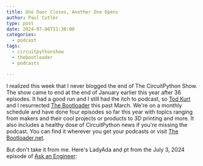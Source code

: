 ```yaml
---
title: One Door Closes, Another One Opens
author: Paul Cutler 
type: post 
date: 2024-07-06T11:30:00
categories:
  - podcast
tags:
  - circuitpythonshow
  - thebootloader
  - podcasts

---
```

I realized this week that I never blogged the end of The CircuitPython Show.  The show came to end at the end of January earlier this year after 36 episodes.  It had a good run and I still had the itch to podcast, so [Tod Kurt](https://todbot.com) and I resurrected [The Bootloader](https://thebootloader.net) this past March.  We're on a monthly schedule and have done four episodes so far this year with topics ranging from makers and their cool projects or products to 3D printing and more.  It also includes a healthy dose of CircuitPython news if you're missing the podcast.  You can find it wherever you get your podcasts or visit [The Bootloader.net](https://thebootloader.net).

But don't take it from me.  Here's LadyAda and pt from the July 3, 2024 episode of [Ask an Engineer](https://www.youtube.com/watch?v=k8X6IXRyBdw):
